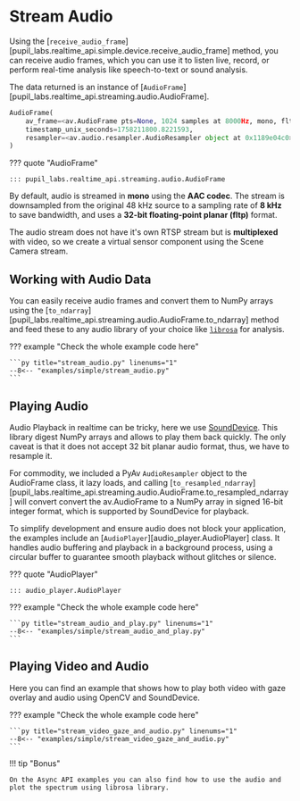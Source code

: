 # Stream Audio

<!-- badge:product Neon -->
<!-- badge:companion +2.8.31 -->
<!-- badge:version +1.7 -->

Using the [`receive_audio_frame`][pupil_labs.realtime_api.simple.device.receive_audio_frame] method, you can receive audio frames, which you can use it to listen live, record, or perform real-time analysis like speech-to-text or sound analysis.

The data returned is an instance of [`AudioFrame`][pupil_labs.realtime_api.streaming.audio.AudioFrame].

```py linenums="0"
AudioFrame(
    av_frame=<av.AudioFrame pts=None, 1024 samples at 8000Hz, mono, fltp at 0x1189e0ac0>,
    timestamp_unix_seconds=1758211800.8221593,
    resampler=<av.audio.resampler.AudioResampler object at 0x1189e04c0>
)
```

??? quote "AudioFrame"

    ::: pupil_labs.realtime_api.streaming.audio.AudioFrame

By default, audio is streamed in **mono** using the **AAC codec**. The stream is downsampled from the original 48 kHz source to a sampling rate of **8 kHz** to save bandwidth, and uses a **32-bit floating-point planar (fltp)** format.

The audio stream does not have it's own RTSP stream but is **multiplexed** with video, so we create a virtual sensor component using the Scene Camera stream.

## Working with Audio Data

You can easily receive audio frames and convert them to NumPy arrays using the [`to_ndarray`][pupil_labs.realtime_api.streaming.audio.AudioFrame.to_ndarray] method and feed these to any audio library of your choice like [`librosa`](https://librosa.org/) for analysis.

??? example "Check the whole example code here"

    ```py title="stream_audio.py" linenums="1"
    --8<-- "examples/simple/stream_audio.py"
    ```

## Playing Audio

Audio Playback in realtime can be tricky, here we use [SoundDevice](https://python-sounddevice.readthedocs.io/). This library digest NumPy arrays and allows to play them back quickly. The only caveat is that it does not accept 32 bit planar audio format, thus, we have to resample it.

For commodity, we included a PyAv `AudioResampler` object to the AudioFrame class, it lazy loads, and calling [`to_resampled_ndarray`][pupil_labs.realtime_api.streaming.audio.AudioFrame.to_resampled_ndarray] will convert convert the av.AudioFrame to a NumPy array in signed 16-bit integer format, which is supported by SoundDevice for playback.

To simplify development and ensure audio does not block your application, the examples include an [`AudioPlayer`][audio_player.AudioPlayer] class. It handles audio buffering and playback in a background process, using a circular buffer to guarantee smooth playback without glitches or silence.

??? quote "AudioPlayer"

    ::: audio_player.AudioPlayer

??? example "Check the whole example code here"

    ```py title="stream_audio_and_play.py" linenums="1"
    --8<-- "examples/simple/stream_audio_and_play.py"
    ```

## Playing Video and Audio

Here you can find an example that shows how to play both video with gaze overlay and audio using OpenCV and SoundDevice.

??? example "Check the whole example code here"

    ```py title="stream_video_gaze_and_audio.py" linenums="1"
    --8<-- "examples/simple/stream_video_gaze_and_audio.py"
    ```

!!! tip "Bonus"

    On the Async API examples you can also find how to use the audio and plot the spectrum using librosa library.
